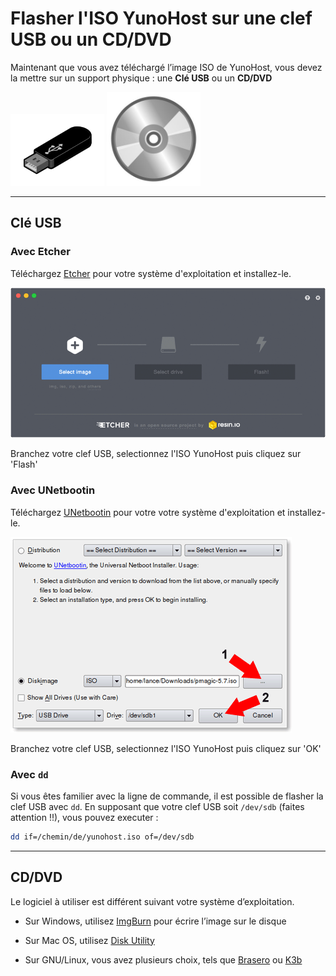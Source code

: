 # Flasher l'ISO YunoHost sur une clef USB ou un CD/DVD

Maintenant que vous avez téléchargé l’image ISO de YunoHost, vous devez la mettre sur un support physique : une **Clé USB** ou un **CD/DVD**

<img src="/images/usb_key.png" width=150>
<img src="/images/cd.jpg" width=150>

---

## Clé USB

### Avec Etcher

Téléchargez <a href="https://etcher.io/" target="_blank">Etcher</a> pour votre système d'exploitation et installez-le.

<img src="/images/etcher.gif">

Branchez votre clef USB, selectionnez l'ISO YunoHost puis cliquez sur 'Flash'

### Avec UNetbootin

Téléchargez <a href="https://unetbootin.github.io/">UNetbootin</a> pour votre votre système d'exploitation et installez-le.

<img src="/images/unetbootin.png">

Branchez votre clef USB, selectionnez l'ISO YunoHost puis cliquez sur 'OK'

### Avec `dd`

Si vous êtes familier avec la ligne de commande, il est possible de flasher la
clef USB avec `dd`. En supposant que votre clef USB soit `/dev/sdb` (faites
attention !!), vous pouvez executer :

```bash
dd if=/chemin/de/yunohost.iso of=/dev/sdb
```

---

## CD/DVD

Le logiciel à utiliser est différent suivant votre système d’exploitation.

* Sur Windows, utilisez [ImgBurn](http://www.imgburn.com/) pour écrire l’image sur le disque

* Sur Mac OS, utilisez [Disk Utility](http://support.apple.com/kb/ph7025)

* Sur GNU/Linux, vous avez plusieurs choix, tels que [Brasero](https://wiki.gnome.org/Apps/Brasero) ou [K3b](http://www.k3b.org/)
